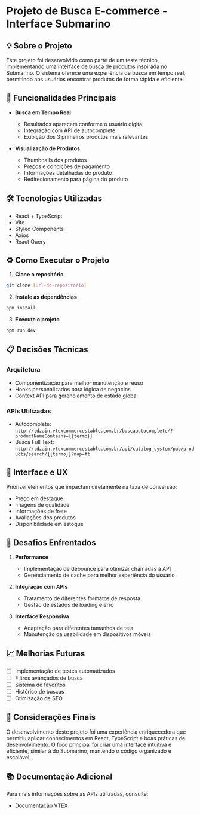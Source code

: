 # Projeto de Busca E-commerce - Interface Submarino

## 💡 Sobre o Projeto

Este projeto foi desenvolvido como parte de um teste técnico, implementando uma interface de busca de produtos inspirada no Submarino. O sistema oferece uma experiência de busca em tempo real, permitindo aos usuários encontrar produtos de forma rápida e eficiente.

## 🎯 Funcionalidades Principais

- **Busca em Tempo Real**
  - Resultados aparecem conforme o usuário digita
  - Integração com API de autocomplete
  - Exibição dos 3 primeiros produtos mais relevantes

- **Visualização de Produtos**
  - Thumbnails dos produtos
  - Preços e condições de pagamento
  - Informações detalhadas do produto
  - Redirecionamento para página do produto

## 🛠️ Tecnologias Utilizadas

- React + TypeScript
- Vite
- Styled Components
- Axios
- React Query

## ⚙️ Como Executar o Projeto

1. **Clone o repositório**
```bash
git clone [url-do-repositório]
```

2. **Instale as dependências**
```bash
npm install
```

3. **Execute o projeto**
```bash
npm run dev
```

## 📋 Decisões Técnicas

### Arquitetura
- Componentização para melhor manutenção e reuso
- Hooks personalizados para lógica de negócios
- Context API para gerenciamento de estado global

### APIs Utilizadas
- Autocomplete: `http://tdzain.vtexcommercestable.com.br/buscaautocomplete/?productNameContains={{termo}}`
- Busca Full Text: `http://tdzain.vtexcommercestable.com.br/api/catalog_system/pub/products/search/{{termo}}?map=ft`

## 🎨 Interface e UX

Priorizei elementos que impactam diretamente na taxa de conversão:
- Preço em destaque
- Imagens de qualidade
- Informações de frete
- Avaliações dos produtos
- Disponibilidade em estoque

## 🚧 Desafios Enfrentados

1. **Performance**
   - Implementação de debounce para otimizar chamadas à API
   - Gerenciamento de cache para melhor experiência do usuário

2. **Integração com APIs**
   - Tratamento de diferentes formatos de resposta
   - Gestão de estados de loading e erro

3. **Interface Responsiva**
   - Adaptação para diferentes tamanhos de tela
   - Manutenção da usabilidade em dispositivos móveis

## 📈 Melhorias Futuras

- [ ] Implementação de testes automatizados
- [ ] Filtros avançados de busca
- [ ] Sistema de favoritos
- [ ] Histórico de buscas
- [ ] Otimização de SEO

## 🌟 Considerações Finais

O desenvolvimento deste projeto foi uma experiência enriquecedora que permitiu aplicar conhecimentos em React, TypeScript e boas práticas de desenvolvimento. O foco principal foi criar uma interface intuitiva e eficiente, similar à do Submarino, mantendo o código organizado e escalável.

## 📚 Documentação Adicional

Para mais informações sobre as APIs utilizadas, consulte:
- [Documentação VTEX](https://developers.vtex.com/vtex-rest-api/reference/autocomplete)
